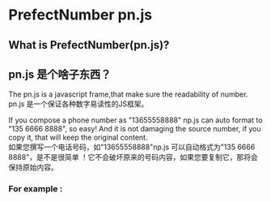 # PrefectNumber pn.js
## What is PrefectNumber(pn.js)?
## pn.js 是个啥子东西？
The pn.js is a javascript frame,that make sure the readability of number.  
pn.js 是一个保证各种数字易读性的JS框架。  


If you compose a phone number as "13655558888" np.js can auto format to "135 6666 8888", so easy! And it is not damaging the source number, if you copy it, that will keep the original content.  
如果您撰写一个电话号码，如"13655558888"np.js 可以自动格式为"135 6666 8888"，是不是很简单 ！它不会破坏原来的号码内容，如果您要复制它，那将会保持原始内容。  




### For example :



